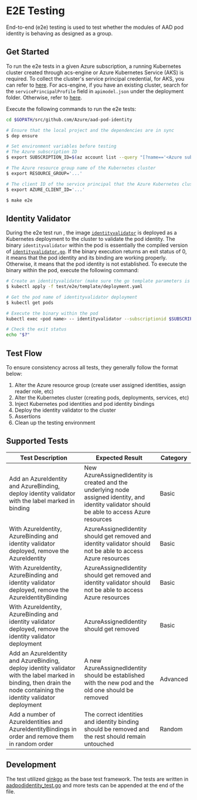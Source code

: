 # E2E Testing

End-to-end (e2e) testing is used to test whether the modules of AAD pod identity is behaving as designed as a group.

## Get Started

To run the e2e tests in a given Azure subscription, a running Kubernetes cluster created through acs-engine or Azure Kubernetes Service (AKS) is required. To collect the cluster's service principal credential, for AKS, you can refer to [here](https://docs.microsoft.com/en-us/azure/aks/kubernetes-service-principal). For acs-engine, if you have an existing cluster, search for the `servicePrincipalProfile` field in `apimodel.json` under the deployment folder. Otherwise, refer to [here](https://github.com/Azure/acs-engine/blob/master/docs/serviceprincipal.md).

Execute the following commands to run the e2e tests:

```bash
cd $GOPATH/src/github.com/Azure/aad-pod-identity

# Ensure that the local project and the dependencies are in sync
$ dep ensure

# Set environment variables before testing
# The Azure subscription ID
$ export SUBSCRIPTION_ID=$(az account list --query "[?name=='<Azure subscription name>'].id" -otsv)

# The Azure resource group name of the Kubernetes cluster
$ export RESOURCE_GROUP='...'

# The client ID of the service principal that the Azure Kubernetes cluster is using
$ export AZURE_CLIENT_ID='...'

$ make e2e
```

## Identity Validator

During the e2e test run , the image [`identityvalidator`](../../images/identityvalidator/Dockerfile) is deployed as a Kubernetes deployment to the cluster to validate the pod identity. The binary `identityvalidator` within the pod is essentially the compiled version of [`identityvalidator.go`](identityvalidator/identityvalidator.go). If the binary execution returns an exit status of 0, it means that the pod identity and its binding are working properly. Otherwise, it means that the pod identity is not established. To execute the binary within the pod, execute the following command:
```bash
# Create an identityvalidator (make sure the go template parameters is replaced by the desired values)
$ kubectl apply -f test/e2e/template/deployment.yaml

# Get the pod name of identityvalidator deployment
$ kubectl get pods

# Execute the binary within the pod
kubectl exec <pod name> -- identityvalidator --subscriptionid $SUBSCRIPTION_ID --resourcegroup $RESOURCE_GROUP --clientid $AZURE_CLIENT_ID

# Check the exit status
echo "$?"
```

## Test Flow

To ensure consistency across all tests, they generally follow the format below:

1. Alter the Azure resource group (create user assigned identities, assign reader role, etc)
2. Alter the Kubernetes cluster (creating pods, deployments, services, etc)
3. Inject Kubernetes pod identities and pod identity bindings
4. Deploy the identity validator to the cluster
5. Assertions
6. Clean up the testing environment

## Supported Tests

| Test Description | Expected Result | Category |
| - | - | - |
| Add an AzureIdentity and AzureBinding, deploy identity validator with the label marked in binding | New AzureAssignedIdentity is created and the underlying node assigned identity, and identity validator should be able to access Azure resources | Basic |
| With AzureIdentity, AzureBinding and identity validator deployed, remove the AzureIdentity | AzureAssignedIdentity should get removed and identity validator should not be able to access Azure resources | Basic |
| With AzureIdentity, AzureBinding and identity validator deployed, remove the AzureIdentityBinding | AzureAssignedIdentity should get removed and identity validator should not be able to access Azure resources | Basic |
| With AzureIdentity, AzureBinding and identity validator deployed, remove the identity validator deployment | AzureAssignedIdentity should get removed | Basic |
| Add an AzureIdentity and AzureBinding, deploy identity validator with the label marked in binding, then drain the node containing the identity validator deployment | A new AzureAssignedIdentity should be established with the new pod and the old one should be removed | Advanced |
| Add a number of AzureIdentities and AzureIdentityBindings in order and remove them in random order | The correct identities and identity binding should be removed and the rest should remain untouched | Random |

## Development

The test utilized [ginkgo](http://onsi.github.io/ginkgo/) as the base test framework. The tests are written in [aadpodidentity_test.go](aadpodidentity_test.go) and more tests can be appended at the end of the file.